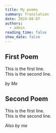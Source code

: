 ```yaml
---
title: My poems
summary: Translation
date: 2024-08-07
authors:
  - admin
reading_time: false
show_date: false
---
```

First Poem
----------

This is the first line.  
This is the second line.

*by Me*

Second Poem
-----------

This is the first line.  
This is the second line.  

*Also by me*
